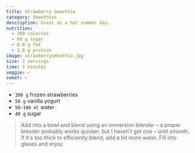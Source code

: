 ```yaml
---
title: Strawberry Smoothie
category: Smoothies
description: Great on a hot summer day.
nutrition:
  - 300 calories
  - 60 g sugar
  - 0.8 g fat
  - 3.8 g protein
image: strawberrysmoothie.jpg
size: 2 servings
time: 5 minutes
veggie: ✓
sweet: ✓
---
```


* `300 g` frozen strawberries
* `50 g` vanilla yogurt
* `50-100 ml` water
* `40 g` sugar

> Add into a bowl and blend using an immersion blender – a proper blender probably works quicker, but I haven't got one – until smooth. If it's too thick to efficiently blend, add a bit more water. Fill into glases and enjoy.
